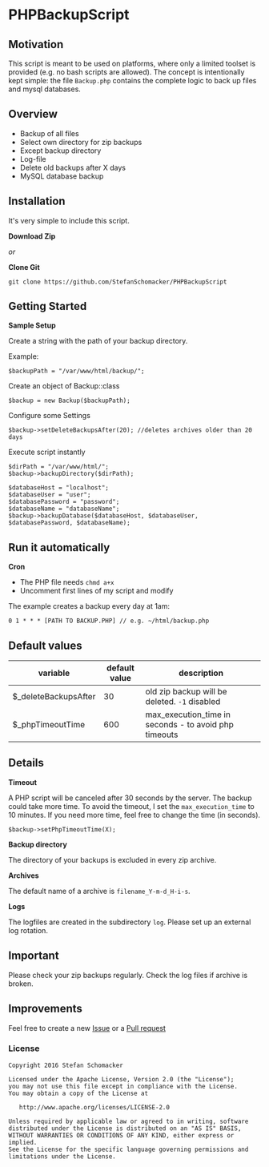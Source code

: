 # PHPBackupScript

## Motivation
This script is meant to be used on platforms, where only a limited toolset is provided (e.g. no bash scripts are allowed).
The concept is intentionally kept simple: the file `Backup.php` contains the complete logic to back up files and mysql databases.

## Overview
* Backup of all files
* Select own directory for zip backups
* Except backup directory
* Log-file
* Delete old backups after X days
* MySQL database backup


## Installation
It's very simple to include this script.

**Download Zip**

_or_

**Clone Git**

```
git clone https://github.com/StefanSchomacker/PHPBackupScript
```

## Getting Started
**Sample Setup**

Create a string with the path of your backup directory.

Example:
```
$backupPath = "/var/www/html/backup/";
```

Create an object of Backup::class

```
$backup = new Backup($backupPath);
```

Configure some Settings

```
$backup->setDeleteBackupsAfter(20); //deletes archives older than 20 days
```

Execute script instantly

```
$dirPath = "/var/www/html/";
$backup->backupDirectory($dirPath);

$databaseHost = "localhost";
$databaseUser = "user";
$databasePassword = "password";
$databaseName = "databaseName";
$backup->backupDatabase($databaseHost, $databaseUser, $databasePassword, $databaseName);
```

## Run it automatically
**Cron**

* The PHP file needs `chmd a+x`
* Uncomment first lines of my script and modify

The example creates a backup every day at 1am:

```
0 1 * * * [PATH TO BACKUP.PHP] // e.g. ~/html/backup.php
```

## Default values
variable | default value | description
------------ | ------------- | -------------
$_deleteBackupsAfter | 30 | old zip backup will be deleted. `-1` disabled
$_phpTimeoutTime | 600 | max_execution_time in seconds - to avoid php timeouts

## Details
**Timeout**

A PHP script will be canceled after 30 seconds by the server.
The backup could take more time.
To avoid the timeout, I set the `max_execution_time` to 10 minutes. 
If you need more time, feel free to change the time (in seconds).

```
$backup->setPhpTimeoutTime(X);
```

**Backup directory**

The directory of your backups is excluded in every zip archive.

**Archives**

The default name of a archive is `filename_Y-m-d_H-i-s`.

**Logs**

The logfiles are created in the subdirectory `log`.
Please set up an external log rotation.

## Important
Please check your zip backups regularly.
Check the log files if archive is broken.

## Improvements
Feel free to create a new
[Issue](https://github.com/StefanSchomacker/PHPBackupScript/issues) or a 
[Pull request](https://github.com/StefanSchomacker/PHPBackupScript/pulls)

### License

    Copyright 2016 Stefan Schomacker

    Licensed under the Apache License, Version 2.0 (the "License");
    you may not use this file except in compliance with the License.
    You may obtain a copy of the License at

       http://www.apache.org/licenses/LICENSE-2.0

    Unless required by applicable law or agreed to in writing, software
    distributed under the License is distributed on an "AS IS" BASIS,
    WITHOUT WARRANTIES OR CONDITIONS OF ANY KIND, either express or implied.
    See the License for the specific language governing permissions and
    limitations under the License.
